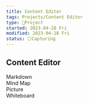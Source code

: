 ```yaml
---
title: Content Editor
tags: Projects/Content Editor
type: 🚀Project
started: 2023-04-28 Fri
modified: 2023-04-28 Fri
status: ⚪Capturing
---
```

## Content Editor
Markdown  
Mind Map  
Picture  
Whiteboard